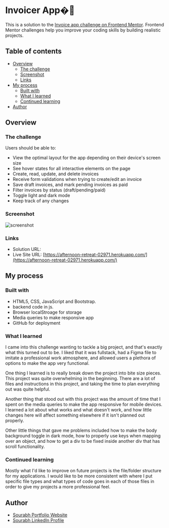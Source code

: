 # Invoicer App�📜

This is a solution to the [Invoice app challenge on Frontend Mentor](https://www.frontendmentor.io/challenges/invoice-app-i7KaLTQjl). Frontend Mentor challenges help you improve your coding skills by building realistic projects.

## Table of contents

- [Overview](#overview)
  - [The challenge](#the-challenge)
  - [Screenshot](#screenshot)
  - [Links](#links)
- [My process](#my-process)
  - [Built with](#built-with)
  - [What I learned](#what-i-learned)
  - [Continued learning](#continued-learning)
- [Author](#author)

## Overview

### The challenge

Users should be able to:

- View the optimal layout for the app depending on their device's screen size
- See hover states for all interactive elements on the page
- Create, read, update, and delete invoices
- Receive form validations when trying to create/edit an invoice
- Save draft invoices, and mark pending invoices as paid
- Filter invoices by status (draft/pending/paid)
- Toggle light and dark mode
- Keep track of any changes

### Screenshot

![screenshot](./resources/preview.jpg)

### Links

- Solution URL: 
- Live Site URL: [https://afternoon-retreat-02971.herokuapp.com/](https://afternoon-retreat-02971.herokuapp.com/)

## My process

### Built with

- HTML5, CSS, JavaScript and Bootstrap.
- backend code in js.
- Browser localStroage for storage
- Media queries to make responsive app
- GitHub for deployment

### What I learned

I came into this challenge wanting to tackle a big project, and that's exactly what this turned out to be. I liked that it was fullstack, had a Figma file to imitate a professional work atmosphere, and allowed users a plethora of options to make the app very functional.

One thing I learned is to really break down the project into bite size pieces. This project was quite overwhelming in the beginning. There are a lot of files and instructions in this project, and taking the time to plan everything out was quite helpful.

Another thing that stood out with this project was the amount of time that I spent on the media queries to make the app responsive for mobile devices. I learned a lot about what works and what doesn't work, and how little changes here will affect something elsewhere if it isn't planned out properly.

Other little things that gave me problems included how to make the body background toggle in dark mode, how to properly use keys when mapping over an object, and how to get a div to be fixed inside another div that has scroll functionality.



### Continued learning

Mostly what I'd like to improve on future projects is the file/folder structure for my applications. I would like to be more consistent with where I put specific file types and what types of code goes in each of those files in order to give my projects a more professional feel. 

## Author

- [Sourabh Portfolio Website]()
- [Sourabh LinkedIn Profile]()
